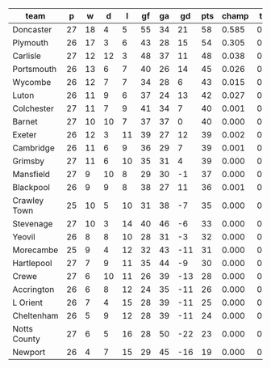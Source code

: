 |     team     | p  | w  | d  | l  | gf | ga | gd  | pts | champ | top2  | top3  | top4  |  5-7  | bot4  | bot3  | bot2  |
|--------------|----|----|----|----|----|----|-----|-----|-------|-------|-------|-------|-------|-------|-------|-------|
| Doncaster    | 27 | 18 |  4 |  5 | 55 | 34 |  21 |  58 | 0.585 | 0.851 | 0.938 | 0.975 | 0.024 | 0.000 | 0.000 | 0.000|
| Plymouth     | 26 | 17 |  3 |  6 | 43 | 28 |  15 |  54 | 0.305 | 0.680 | 0.844 | 0.925 | 0.069 | 0.000 | 0.000 | 0.000|
| Carlisle     | 27 | 12 | 12 |  3 | 48 | 37 |  11 |  48 | 0.038 | 0.146 | 0.331 | 0.511 | 0.357 | 0.000 | 0.000 | 0.000|
| Portsmouth   | 26 | 13 |  6 |  7 | 40 | 26 |  14 |  45 | 0.026 | 0.119 | 0.298 | 0.483 | 0.369 | 0.000 | 0.000 | 0.000|
| Wycombe      | 26 | 12 |  7 |  7 | 34 | 28 |   6 |  43 | 0.015 | 0.058 | 0.171 | 0.315 | 0.424 | 0.000 | 0.000 | 0.000|
| Luton        | 26 | 11 |  9 |  6 | 37 | 24 |  13 |  42 | 0.027 | 0.118 | 0.294 | 0.484 | 0.372 | 0.000 | 0.000 | 0.000|
| Colchester   | 27 | 11 |  7 |  9 | 41 | 34 |   7 |  40 | 0.001 | 0.004 | 0.018 | 0.045 | 0.217 | 0.001 | 0.000 | 0.000|
| Barnet       | 27 | 10 | 10 |  7 | 37 | 37 |   0 |  40 | 0.000 | 0.001 | 0.004 | 0.013 | 0.098 | 0.004 | 0.001 | 0.000|
| Exeter       | 26 | 12 |  3 | 11 | 39 | 27 |  12 |  39 | 0.002 | 0.011 | 0.047 | 0.102 | 0.315 | 0.000 | 0.000 | 0.000|
| Cambridge    | 26 | 11 |  6 |  9 | 36 | 29 |   7 |  39 | 0.001 | 0.005 | 0.022 | 0.056 | 0.232 | 0.001 | 0.000 | 0.000|
| Grimsby      | 27 | 11 |  6 | 10 | 35 | 31 |   4 |  39 | 0.000 | 0.001 | 0.004 | 0.012 | 0.109 | 0.004 | 0.002 | 0.000|
| Mansfield    | 27 |  9 | 10 |  8 | 29 | 30 |  -1 |  37 | 0.000 | 0.000 | 0.002 | 0.005 | 0.052 | 0.009 | 0.002 | 0.000|
| Blackpool    | 26 |  9 |  9 |  8 | 38 | 27 |  11 |  36 | 0.001 | 0.006 | 0.027 | 0.068 | 0.266 | 0.000 | 0.000 | 0.000|
| Crawley Town | 25 | 10 |  5 | 10 | 31 | 38 |  -7 |  35 | 0.000 | 0.000 | 0.001 | 0.004 | 0.047 | 0.019 | 0.007 | 0.003|
| Stevenage    | 27 | 10 |  3 | 14 | 40 | 46 |  -6 |  33 | 0.000 | 0.000 | 0.000 | 0.001 | 0.015 | 0.041 | 0.018 | 0.006|
| Yeovil       | 26 |  8 |  8 | 10 | 28 | 31 |  -3 |  32 | 0.000 | 0.000 | 0.000 | 0.002 | 0.025 | 0.033 | 0.015 | 0.005|
| Morecambe    | 25 |  9 |  4 | 12 | 32 | 43 | -11 |  31 | 0.000 | 0.000 | 0.000 | 0.001 | 0.007 | 0.102 | 0.051 | 0.020|
| Hartlepool   | 27 |  7 |  9 | 11 | 35 | 44 |  -9 |  30 | 0.000 | 0.000 | 0.000 | 0.000 | 0.000 | 0.303 | 0.183 | 0.092|
| Crewe        | 27 |  6 | 10 | 11 | 26 | 39 | -13 |  28 | 0.000 | 0.000 | 0.000 | 0.000 | 0.001 | 0.348 | 0.218 | 0.112|
| Accrington   | 26 |  6 |  8 | 12 | 24 | 35 | -11 |  26 | 0.000 | 0.000 | 0.000 | 0.000 | 0.001 | 0.289 | 0.172 | 0.081|
| L Orient     | 26 |  7 |  4 | 15 | 28 | 39 | -11 |  25 | 0.000 | 0.000 | 0.000 | 0.000 | 0.000 | 0.562 | 0.404 | 0.233|
| Cheltenham   | 26 |  5 |  9 | 12 | 28 | 39 | -11 |  24 | 0.000 | 0.000 | 0.000 | 0.000 | 0.000 | 0.588 | 0.434 | 0.268|
| Notts County | 27 |  6 |  5 | 16 | 28 | 50 | -22 |  23 | 0.000 | 0.000 | 0.000 | 0.000 | 0.000 | 0.853 | 0.750 | 0.592|
| Newport      | 26 |  4 |  7 | 15 | 29 | 45 | -16 |  19 | 0.000 | 0.000 | 0.000 | 0.000 | 0.000 | 0.845 | 0.744 | 0.589|
